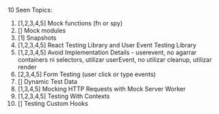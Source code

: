 10 Seen Topics:

1.  [1,2,3,4,5] Mock functions (fn or spy)
2.  [] Mock modules
3.  [1] Snapshots
4.  [1,2,3,4,5] React Testing Library and User Event Testing Library
5.  [1,2,3,4,5] Avoid Implementation Details - userevent, no agarrar containers ni selectors, utilizar userEvent, no utilizar cleanup, utilizar render
6.  [2,3,4,5] Form Testing (user click or type events)
7.  [] Dynamic Test Data
8.  [1,3,4,5] Mocking HTTP Requests with Mock Server Worker
9.  [1,2,3,4,5] Testing With Contexts
10. [] Testing Custom Hooks
